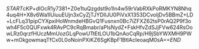 $START$cKP+dlOcR1y7381+Z0e1tuQzgdst9o1ln4w59rVabRXkPoRMKYN8Nhq4uq4H+X8v6Wa1IUiuuEUjn3xCyZjTJYDIlJU0PiVxX1353DCvoIjDv5BBmZ+LD+LcFLq31pipCYXpxiHoWnmdeHBGvQ1Fusnxn0Bc7iZFXZ62tsP0rAQ2P9f3owh4F5c0QUFxwk4RAvPC9cRqBmabr/aPlsNydZ+FskHfvZdSJjFVw624RsOowLRz0qrzfHUczMmUozGLqPowUTtEtLOU1bQnAoCqRp/H9jSbYWXMH9PWw+mOkgowmaqTfCx0L0oNoinPXiKZ6SgKBpF1BtIAcIeoaqM0sA==$END$